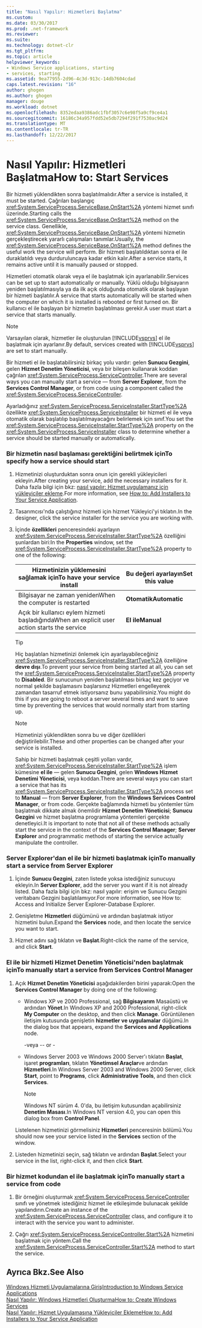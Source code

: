 ```yaml
---
title: "Nasıl Yapılır: Hizmetleri Başlatma"
ms.custom: 
ms.date: 03/30/2017
ms.prod: .net-framework
ms.reviewer: 
ms.suite: 
ms.technology: dotnet-clr
ms.tgt_pltfrm: 
ms.topic: article
helpviewer_keywords:
- Windows Service applications, starting
- services, starting
ms.assetid: 9ea77955-2d96-4c3d-913c-14db7604cdad
caps.latest.revision: "16"
author: ghogen
ms.author: ghogen
manager: douge
ms.workload: dotnet
ms.openlocfilehash: 8352edaa9386adc1fbf3057c6e98f5a9cf9ce4a1
ms.sourcegitcommit: 16186c34a957fdd52e5db7294f291f7530ac9d24
ms.translationtype: MT
ms.contentlocale: tr-TR
ms.lasthandoff: 12/22/2017
---
```

# <a name="how-to-start-services"></a><span data-ttu-id="a5dba-102">Nasıl Yapılır: Hizmetleri Başlatma</span><span class="sxs-lookup"><span data-stu-id="a5dba-102">How to: Start Services</span></span>
<span data-ttu-id="a5dba-103">Bir hizmeti yüklendikten sonra başlatılmalıdır.</span><span class="sxs-lookup"><span data-stu-id="a5dba-103">After a service is installed, it must be started.</span></span> <span data-ttu-id="a5dba-104">Çağrıları başlangıç <xref:System.ServiceProcess.ServiceBase.OnStart%2A> yöntemi hizmet sınıfı üzerinde.</span><span class="sxs-lookup"><span data-stu-id="a5dba-104">Starting calls the <xref:System.ServiceProcess.ServiceBase.OnStart%2A> method on the service class.</span></span> <span data-ttu-id="a5dba-105">Genellikle, <xref:System.ServiceProcess.ServiceBase.OnStart%2A> yöntemi hizmetin gerçekleştirecek yararlı çalışmaları tanımlar.</span><span class="sxs-lookup"><span data-stu-id="a5dba-105">Usually, the <xref:System.ServiceProcess.ServiceBase.OnStart%2A> method defines the useful work the service will perform.</span></span> <span data-ttu-id="a5dba-106">Bir hizmeti başlatıldıktan sonra el ile duraklatıldı veya durduruluncaya kadar etkin kalır.</span><span class="sxs-lookup"><span data-stu-id="a5dba-106">After a service starts, it remains active until it is manually paused or stopped.</span></span>  
  
 <span data-ttu-id="a5dba-107">Hizmetleri otomatik olarak veya el ile başlatmak için ayarlanabilir.</span><span class="sxs-lookup"><span data-stu-id="a5dba-107">Services can be set up to start automatically or manually.</span></span> <span data-ttu-id="a5dba-108">Yüklü olduğu bilgisayarın yeniden başlatılmasıyla ya da ilk açık olduğunda otomatik olarak başlayan bir hizmeti başlatılır.</span><span class="sxs-lookup"><span data-stu-id="a5dba-108">A service that starts automatically will be started when the computer on which it is installed is rebooted or first turned on.</span></span> <span data-ttu-id="a5dba-109">Bir kullanıcı el ile başlayan bir hizmetin başlatılması gerekir.</span><span class="sxs-lookup"><span data-stu-id="a5dba-109">A user must start a service that starts manually.</span></span>  
  
> [!NOTE]
>  <span data-ttu-id="a5dba-110">Varsayılan olarak, hizmetler ile oluşturulan [!INCLUDE[vsprvs](../../../includes/vsprvs-md.md)] el ile başlatmak için ayarlanır.</span><span class="sxs-lookup"><span data-stu-id="a5dba-110">By default, services created with [!INCLUDE[vsprvs](../../../includes/vsprvs-md.md)] are set to start manually.</span></span>  
  
 <span data-ttu-id="a5dba-111">Bir hizmeti el ile başlatabilirsiniz birkaç yolu vardır: gelen **Sunucu Gezgini**, gelen **Hizmet Denetim Yöneticisi**, veya bir bileşen kullanarak koddan çağrılan <xref:System.ServiceProcess.ServiceController>.</span><span class="sxs-lookup"><span data-stu-id="a5dba-111">There are several ways you can manually start a service — from **Server Explorer**, from the **Services Control Manager**, or from code using a component called the <xref:System.ServiceProcess.ServiceController>.</span></span>  
  
 <span data-ttu-id="a5dba-112">Ayarladığınız <xref:System.ServiceProcess.ServiceInstaller.StartType%2A> özellikte <xref:System.ServiceProcess.ServiceInstaller> bir hizmeti el ile veya otomatik olarak başlatılıp başlatılmayacağını belirlemek için sınıf.</span><span class="sxs-lookup"><span data-stu-id="a5dba-112">You set the <xref:System.ServiceProcess.ServiceInstaller.StartType%2A> property on the <xref:System.ServiceProcess.ServiceInstaller> class to determine whether a service should be started manually or automatically.</span></span>  
  
### <a name="to-specify-how-a-service-should-start"></a><span data-ttu-id="a5dba-113">Bir hizmetin nasıl başlaması gerektiğini belirtmek için</span><span class="sxs-lookup"><span data-stu-id="a5dba-113">To specify how a service should start</span></span>  
  
1.  <span data-ttu-id="a5dba-114">Hizmetinizi oluşturduktan sonra onun için gerekli yükleyicileri ekleyin.</span><span class="sxs-lookup"><span data-stu-id="a5dba-114">After creating your service, add the necessary installers for it.</span></span> <span data-ttu-id="a5dba-115">Daha fazla bilgi için bkz: [nasıl yapılır: Hizmet uygulamanız için yükleyiciler ekleme](../../../docs/framework/windows-services/how-to-add-installers-to-your-service-application.md).</span><span class="sxs-lookup"><span data-stu-id="a5dba-115">For more information, see [How to: Add Installers to Your Service Application](../../../docs/framework/windows-services/how-to-add-installers-to-your-service-application.md).</span></span>  
  
2.  <span data-ttu-id="a5dba-116">Tasarımcısı'nda çalıştığınız hizmeti için hizmet Yükleyici'yi tıklatın.</span><span class="sxs-lookup"><span data-stu-id="a5dba-116">In the designer, click the service installer for the service you are working with.</span></span>  
  
3.  <span data-ttu-id="a5dba-117">İçinde **özellikleri** penceresindeki ayarlayın <xref:System.ServiceProcess.ServiceInstaller.StartType%2A> özelliğini şunlardan biri:</span><span class="sxs-lookup"><span data-stu-id="a5dba-117">In the **Properties** window, set the <xref:System.ServiceProcess.ServiceInstaller.StartType%2A> property to one of the following:</span></span>  
  
    |<span data-ttu-id="a5dba-118">Hizmetinizin yüklemesini sağlamak için</span><span class="sxs-lookup"><span data-stu-id="a5dba-118">To have your service install</span></span>|<span data-ttu-id="a5dba-119">Bu değeri ayarlayın</span><span class="sxs-lookup"><span data-stu-id="a5dba-119">Set this value</span></span>|  
    |----------------------------------|--------------------|  
    |<span data-ttu-id="a5dba-120">Bilgisayar ne zaman yeniden</span><span class="sxs-lookup"><span data-stu-id="a5dba-120">When the computer is restarted</span></span>|<span data-ttu-id="a5dba-121">**Otomatik**</span><span class="sxs-lookup"><span data-stu-id="a5dba-121">**Automatic**</span></span>|  
    |<span data-ttu-id="a5dba-122">Açık bir kullanıcı eylem hizmeti başladığında</span><span class="sxs-lookup"><span data-stu-id="a5dba-122">When an explicit user action starts the service</span></span>|<span data-ttu-id="a5dba-123">**El ile**</span><span class="sxs-lookup"><span data-stu-id="a5dba-123">**Manual**</span></span>|  
  
    > [!TIP]
    >  <span data-ttu-id="a5dba-124">Hiç başlatılan hizmetinizi önlemek için ayarlayabileceğiniz <xref:System.ServiceProcess.ServiceInstaller.StartType%2A> özelliğine **devre dışı**.</span><span class="sxs-lookup"><span data-stu-id="a5dba-124">To prevent your service from being started at all, you can set the <xref:System.ServiceProcess.ServiceInstaller.StartType%2A> property to **Disabled**.</span></span> <span data-ttu-id="a5dba-125">Bir sunucunun yeniden başlatılması birkaç kez geçiyor ve normal şekilde başlamasını başlarsınız Hizmetleri engelleyerek zamandan tasarruf etmek istiyorsanız bunu yapabilirsiniz.</span><span class="sxs-lookup"><span data-stu-id="a5dba-125">You might do this if you are going to reboot a server several times and want to save time by preventing the services that would normally start from starting up.</span></span>  
  
    > [!NOTE]
    >  <span data-ttu-id="a5dba-126">Hizmetinizi yüklendikten sonra bu ve diğer özellikleri değiştirilebilir.</span><span class="sxs-lookup"><span data-stu-id="a5dba-126">These and other properties can be changed after your service is installed.</span></span>  
  
     <span data-ttu-id="a5dba-127">Sahip bir hizmeti başlatmak çeşitli yolları vardır, <xref:System.ServiceProcess.ServiceInstaller.StartType%2A> işlem kümesine **el ile** — gelen **Sunucu Gezgini**, gelen **Windows Hizmet Denetimi Yöneticisi**, veya koddan.</span><span class="sxs-lookup"><span data-stu-id="a5dba-127">There are several ways you can start a service that has its <xref:System.ServiceProcess.ServiceInstaller.StartType%2A> process set to **Manual** — from **Server Explorer**, from the **Windows Services Control Manager**, or from code.</span></span> <span data-ttu-id="a5dba-128">Gerçekte bağlamında hizmeti bu yöntemler tüm başlatmak dikkate almak önemlidir **Hizmet Denetim Yöneticisi**; **Sunucu Gezgini** ve hizmet başlatma programlama yöntemleri gerçekte denetleyici.</span><span class="sxs-lookup"><span data-stu-id="a5dba-128">It is important to note that not all of these methods actually start the service in the context of the **Services Control Manager**; **Server Explorer** and programmatic methods of starting the service actually manipulate the controller.</span></span>  
  
### <a name="to-manually-start-a-service-from-server-explorer"></a><span data-ttu-id="a5dba-129">Server Explorer'dan el ile bir hizmeti başlatmak için</span><span class="sxs-lookup"><span data-stu-id="a5dba-129">To manually start a service from Server Explorer</span></span>  
  
1.  <span data-ttu-id="a5dba-130">İçinde **Sunucu Gezgini**, zaten listede yoksa istediğiniz sunucuyu ekleyin.</span><span class="sxs-lookup"><span data-stu-id="a5dba-130">In **Server Explorer**, add the server you want if it is not already listed.</span></span> <span data-ttu-id="a5dba-131">Daha fazla bilgi için bkz: nasıl yapılır: erişim ve Sunucu Gezgini veritabanı Gezgini başlatılamıyor.</span><span class="sxs-lookup"><span data-stu-id="a5dba-131">For more information, see How to: Access and Initialize Server Explorer-Database Explorer.</span></span>  
  
2.  <span data-ttu-id="a5dba-132">Genişletme **Hizmetleri** düğümünü ve ardından başlatmak istiyor hizmetini bulun.</span><span class="sxs-lookup"><span data-stu-id="a5dba-132">Expand the **Services** node, and then locate the service you want to start.</span></span>  
  
3.  <span data-ttu-id="a5dba-133">Hizmet adını sağ tıklatın ve **Başlat**.</span><span class="sxs-lookup"><span data-stu-id="a5dba-133">Right-click the name of the service, and click **Start**.</span></span>  
  
### <a name="to-manually-start-a-service-from-services-control-manager"></a><span data-ttu-id="a5dba-134">El ile bir hizmeti Hizmet Denetim Yöneticisi'nden başlatmak için</span><span class="sxs-lookup"><span data-stu-id="a5dba-134">To manually start a service from Services Control Manager</span></span>  
  
1.  <span data-ttu-id="a5dba-135">Açık **Hizmet Denetim Yöneticisi** aşağıdakilerden birini yaparak:</span><span class="sxs-lookup"><span data-stu-id="a5dba-135">Open the **Services Control Manager** by doing one of the following:</span></span>  
  
    -   <span data-ttu-id="a5dba-136">Windows XP ve 2000 Professional, sağ **Bilgisayarım** Masaüstü ve ardından **Yönet**.</span><span class="sxs-lookup"><span data-stu-id="a5dba-136">In Windows XP and 2000 Professional, right-click **My Computer** on the desktop, and then click **Manage**.</span></span> <span data-ttu-id="a5dba-137">Görüntülenen iletişim kutusunda genişletin **hizmetler ve uygulamalar** düğümü.</span><span class="sxs-lookup"><span data-stu-id="a5dba-137">In the dialog box that appears, expand the **Services and Applications** node.</span></span>  
  
         <span data-ttu-id="a5dba-138">\-veya -</span><span class="sxs-lookup"><span data-stu-id="a5dba-138">\- or -</span></span>  
  
    -   <span data-ttu-id="a5dba-139">Windows Server 2003 ve Windows 2000 Server'ı tıklatın **Başlat**, işaret **programları**, tıklatın **Yönetimsel Araçlar**ve ardından **Hizmetleri**.</span><span class="sxs-lookup"><span data-stu-id="a5dba-139">In Windows Server 2003 and Windows 2000 Server, click **Start**, point to **Programs**, click **Administrative Tools**, and then click **Services**.</span></span>  
  
        > [!NOTE]
        >  <span data-ttu-id="a5dba-140">Windows NT sürüm 4. 0'da, bu iletişim kutusundan açabilirsiniz **Denetim Masası**.</span><span class="sxs-lookup"><span data-stu-id="a5dba-140">In Windows NT version 4.0, you can open this dialog box from **Control Panel**.</span></span>  
  
     <span data-ttu-id="a5dba-141">Listelenen hizmetinizi görmelisiniz **Hizmetleri** penceresinin bölümü.</span><span class="sxs-lookup"><span data-stu-id="a5dba-141">You should now see your service listed in the **Services** section of the window.</span></span>  
  
2.  <span data-ttu-id="a5dba-142">Listeden hizmetinizi seçin, sağ tıklatın ve ardından **Başlat**.</span><span class="sxs-lookup"><span data-stu-id="a5dba-142">Select your service in the list, right-click it, and then click **Start**.</span></span>  
  
### <a name="to-manually-start-a-service-from-code"></a><span data-ttu-id="a5dba-143">Bir hizmet kodundan el ile başlatmak için</span><span class="sxs-lookup"><span data-stu-id="a5dba-143">To manually start a service from code</span></span>  
  
1.  <span data-ttu-id="a5dba-144">Bir örneğini oluşturmak <xref:System.ServiceProcess.ServiceController> sınıfı ve yönetmek istediğiniz hizmet ile etkileşimde bulunacak şekilde yapılandırın.</span><span class="sxs-lookup"><span data-stu-id="a5dba-144">Create an instance of the <xref:System.ServiceProcess.ServiceController> class, and configure it to interact with the service you want to administer.</span></span>  
  
2.  <span data-ttu-id="a5dba-145">Çağrı <xref:System.ServiceProcess.ServiceController.Start%2A> hizmetini başlatmak için yöntem.</span><span class="sxs-lookup"><span data-stu-id="a5dba-145">Call the <xref:System.ServiceProcess.ServiceController.Start%2A> method to start the service.</span></span>  
  
## <a name="see-also"></a><span data-ttu-id="a5dba-146">Ayrıca Bkz.</span><span class="sxs-lookup"><span data-stu-id="a5dba-146">See Also</span></span>  
 [<span data-ttu-id="a5dba-147">Windows Hizmeti Uygulamalarına Giriş</span><span class="sxs-lookup"><span data-stu-id="a5dba-147">Introduction to Windows Service Applications</span></span>](../../../docs/framework/windows-services/introduction-to-windows-service-applications.md)  
 [<span data-ttu-id="a5dba-148">Nasıl Yapılır: Windows Hizmetleri Oluşturma</span><span class="sxs-lookup"><span data-stu-id="a5dba-148">How to: Create Windows Services</span></span>](../../../docs/framework/windows-services/how-to-create-windows-services.md)  
 [<span data-ttu-id="a5dba-149">Nasıl Yapılır: Hizmet Uygulamasına Yükleyiciler Ekleme</span><span class="sxs-lookup"><span data-stu-id="a5dba-149">How to: Add Installers to Your Service Application</span></span>](../../../docs/framework/windows-services/how-to-add-installers-to-your-service-application.md)
